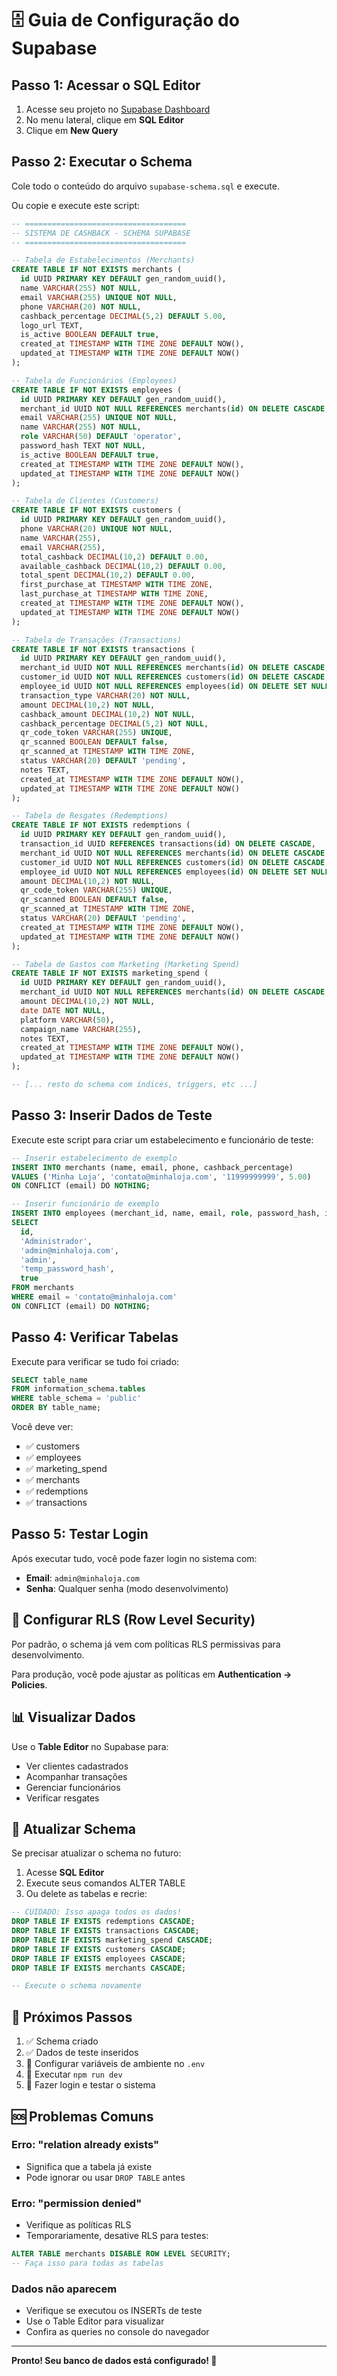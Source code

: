# 🗄️ Guia de Configuração do Supabase

## Passo 1: Acessar o SQL Editor

1. Acesse seu projeto no [Supabase Dashboard](https://supabase.com/dashboard)
2. No menu lateral, clique em **SQL Editor**
3. Clique em **New Query**

## Passo 2: Executar o Schema

Cole todo o conteúdo do arquivo `supabase-schema.sql` e execute.

Ou copie e execute este script:

```sql
-- ====================================
-- SISTEMA DE CASHBACK - SCHEMA SUPABASE
-- ====================================

-- Tabela de Estabelecimentos (Merchants)
CREATE TABLE IF NOT EXISTS merchants (
  id UUID PRIMARY KEY DEFAULT gen_random_uuid(),
  name VARCHAR(255) NOT NULL,
  email VARCHAR(255) UNIQUE NOT NULL,
  phone VARCHAR(20) NOT NULL,
  cashback_percentage DECIMAL(5,2) DEFAULT 5.00,
  logo_url TEXT,
  is_active BOOLEAN DEFAULT true,
  created_at TIMESTAMP WITH TIME ZONE DEFAULT NOW(),
  updated_at TIMESTAMP WITH TIME ZONE DEFAULT NOW()
);

-- Tabela de Funcionários (Employees)
CREATE TABLE IF NOT EXISTS employees (
  id UUID PRIMARY KEY DEFAULT gen_random_uuid(),
  merchant_id UUID NOT NULL REFERENCES merchants(id) ON DELETE CASCADE,
  email VARCHAR(255) UNIQUE NOT NULL,
  name VARCHAR(255) NOT NULL,
  role VARCHAR(50) DEFAULT 'operator',
  password_hash TEXT NOT NULL,
  is_active BOOLEAN DEFAULT true,
  created_at TIMESTAMP WITH TIME ZONE DEFAULT NOW(),
  updated_at TIMESTAMP WITH TIME ZONE DEFAULT NOW()
);

-- Tabela de Clientes (Customers)
CREATE TABLE IF NOT EXISTS customers (
  id UUID PRIMARY KEY DEFAULT gen_random_uuid(),
  phone VARCHAR(20) UNIQUE NOT NULL,
  name VARCHAR(255),
  email VARCHAR(255),
  total_cashback DECIMAL(10,2) DEFAULT 0.00,
  available_cashback DECIMAL(10,2) DEFAULT 0.00,
  total_spent DECIMAL(10,2) DEFAULT 0.00,
  first_purchase_at TIMESTAMP WITH TIME ZONE,
  last_purchase_at TIMESTAMP WITH TIME ZONE,
  created_at TIMESTAMP WITH TIME ZONE DEFAULT NOW(),
  updated_at TIMESTAMP WITH TIME ZONE DEFAULT NOW()
);

-- Tabela de Transações (Transactions)
CREATE TABLE IF NOT EXISTS transactions (
  id UUID PRIMARY KEY DEFAULT gen_random_uuid(),
  merchant_id UUID NOT NULL REFERENCES merchants(id) ON DELETE CASCADE,
  customer_id UUID NOT NULL REFERENCES customers(id) ON DELETE CASCADE,
  employee_id UUID NOT NULL REFERENCES employees(id) ON DELETE SET NULL,
  transaction_type VARCHAR(20) NOT NULL,
  amount DECIMAL(10,2) NOT NULL,
  cashback_amount DECIMAL(10,2) NOT NULL,
  cashback_percentage DECIMAL(5,2) NOT NULL,
  qr_code_token VARCHAR(255) UNIQUE,
  qr_scanned BOOLEAN DEFAULT false,
  qr_scanned_at TIMESTAMP WITH TIME ZONE,
  status VARCHAR(20) DEFAULT 'pending',
  notes TEXT,
  created_at TIMESTAMP WITH TIME ZONE DEFAULT NOW(),
  updated_at TIMESTAMP WITH TIME ZONE DEFAULT NOW()
);

-- Tabela de Resgates (Redemptions)
CREATE TABLE IF NOT EXISTS redemptions (
  id UUID PRIMARY KEY DEFAULT gen_random_uuid(),
  transaction_id UUID REFERENCES transactions(id) ON DELETE CASCADE,
  merchant_id UUID NOT NULL REFERENCES merchants(id) ON DELETE CASCADE,
  customer_id UUID NOT NULL REFERENCES customers(id) ON DELETE CASCADE,
  employee_id UUID NOT NULL REFERENCES employees(id) ON DELETE SET NULL,
  amount DECIMAL(10,2) NOT NULL,
  qr_code_token VARCHAR(255) UNIQUE,
  qr_scanned BOOLEAN DEFAULT false,
  qr_scanned_at TIMESTAMP WITH TIME ZONE,
  status VARCHAR(20) DEFAULT 'pending',
  created_at TIMESTAMP WITH TIME ZONE DEFAULT NOW(),
  updated_at TIMESTAMP WITH TIME ZONE DEFAULT NOW()
);

-- Tabela de Gastos com Marketing (Marketing Spend)
CREATE TABLE IF NOT EXISTS marketing_spend (
  id UUID PRIMARY KEY DEFAULT gen_random_uuid(),
  merchant_id UUID NOT NULL REFERENCES merchants(id) ON DELETE CASCADE,
  amount DECIMAL(10,2) NOT NULL,
  date DATE NOT NULL,
  platform VARCHAR(50),
  campaign_name VARCHAR(255),
  notes TEXT,
  created_at TIMESTAMP WITH TIME ZONE DEFAULT NOW(),
  updated_at TIMESTAMP WITH TIME ZONE DEFAULT NOW()
);

-- [... resto do schema com índices, triggers, etc ...]
```

## Passo 3: Inserir Dados de Teste

Execute este script para criar um estabelecimento e funcionário de teste:

```sql
-- Inserir estabelecimento de exemplo
INSERT INTO merchants (name, email, phone, cashback_percentage)
VALUES ('Minha Loja', 'contato@minhaloja.com', '11999999999', 5.00)
ON CONFLICT (email) DO NOTHING;

-- Inserir funcionário de exemplo
INSERT INTO employees (merchant_id, name, email, role, password_hash, is_active)
SELECT 
  id,
  'Administrador',
  'admin@minhaloja.com',
  'admin',
  'temp_password_hash',
  true
FROM merchants
WHERE email = 'contato@minhaloja.com'
ON CONFLICT (email) DO NOTHING;
```

## Passo 4: Verificar Tabelas

Execute para verificar se tudo foi criado:

```sql
SELECT table_name 
FROM information_schema.tables 
WHERE table_schema = 'public'
ORDER BY table_name;
```

Você deve ver:
- ✅ customers
- ✅ employees
- ✅ marketing_spend
- ✅ merchants
- ✅ redemptions
- ✅ transactions

## Passo 5: Testar Login

Após executar tudo, você pode fazer login no sistema com:

- **Email**: `admin@minhaloja.com`
- **Senha**: Qualquer senha (modo desenvolvimento)

## 🔐 Configurar RLS (Row Level Security)

Por padrão, o schema já vem com políticas RLS permissivas para desenvolvimento.

Para produção, você pode ajustar as políticas em **Authentication → Policies**.

## 📊 Visualizar Dados

Use o **Table Editor** no Supabase para:
- Ver clientes cadastrados
- Acompanhar transações
- Gerenciar funcionários
- Verificar resgates

## 🔄 Atualizar Schema

Se precisar atualizar o schema no futuro:

1. Acesse **SQL Editor**
2. Execute seus comandos ALTER TABLE
3. Ou delete as tabelas e recrie:

```sql
-- CUIDADO: Isso apaga todos os dados!
DROP TABLE IF EXISTS redemptions CASCADE;
DROP TABLE IF EXISTS transactions CASCADE;
DROP TABLE IF EXISTS marketing_spend CASCADE;
DROP TABLE IF EXISTS customers CASCADE;
DROP TABLE IF EXISTS employees CASCADE;
DROP TABLE IF EXISTS merchants CASCADE;

-- Execute o schema novamente
```

## 🎯 Próximos Passos

1. ✅ Schema criado
2. ✅ Dados de teste inseridos
3. 🔄 Configurar variáveis de ambiente no `.env`
4. 🔄 Executar `npm run dev`
5. 🔄 Fazer login e testar o sistema

## 🆘 Problemas Comuns

### Erro: "relation already exists"
- Significa que a tabela já existe
- Pode ignorar ou usar `DROP TABLE` antes

### Erro: "permission denied"
- Verifique as políticas RLS
- Temporariamente, desative RLS para testes:
```sql
ALTER TABLE merchants DISABLE ROW LEVEL SECURITY;
-- Faça isso para todas as tabelas
```

### Dados não aparecem
- Verifique se executou os INSERTs de teste
- Use o Table Editor para visualizar
- Confira as queries no console do navegador

---

**Pronto! Seu banco de dados está configurado! 🎉**
